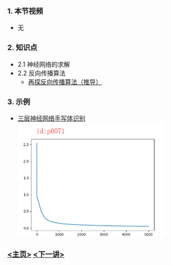 ### 1. 本节视频
- 无
### 2. 知识点
- 2.1 神经网络的求解
- 2.2 反向传播算法
    - [再探反向传播算法（推导）](https://blog.csdn.net/The_lastest/article/details/80778385)
### 3. 示例
 - [三层神经网络手写体识别](ex1.py)
 <img src ="https://github.com/TolicWang/Pictures/blob/master/Pic/p0071.png" width="70%"><br>
### [<主页>](../README.md) [<下一讲>](../Lecture_12/README.md)